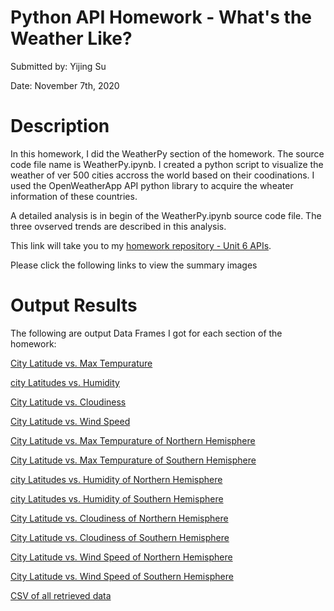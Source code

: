# **Python API Homework - What's the Weather Like?**

Submitted by: Yijing Su

Date: November 7th, 2020


# **Description** 

In this homework, I did the WeatherPy section of the homework. The source code file name is WeatherPy.ipynb. 
I created a python script to visualize the weather of ver 500 cities accross the world based on their coodinations. I used the OpenWeatherApp API python library to acquire the wheater information of these countries.

A detailed analysis is in begin of the WeatherPy.ipynb source code file. The three ovserved trends are described in this analysis. 



This link will take you to my [homework repository - Unit 6 APIs](https://github.com/Dearsu520/databootcamp-homework/tree/master/Unit%204%20-%20Pandas/PyCitySchools).



Please click the following links to view the summary images

# **Output Results** 
The following are output Data Frames I got for each section of the homework:

[City Latitude vs. Max Tempurature](output_data/City_Latitude_vs_Max_Temperature.png)

[city Latitudes vs. Humidity](output_data/City_Latitude_vs_Humidity.png)

[City Latitude vs. Cloudiness](output_data/City_Latitude_vs_Cloudiness.png)

[City Latitude vs. Wind Speed](output_data/City_Latitude_vs_Wind_Speed.png)

[City Latitude vs. Max Tempurature of Northern Hemisphere](output_data/City_Latitude_vs_Max_Temperature_of_Northern_Hemisphere.png)

[City Latitude vs. Max Tempurature of Southern Hemisphere](output_data/City_Latitude_vs_Max_Temperature_of_Southern_Hemisphere.png)

[city Latitudes vs. Humidity of Northern Hemisphere](output_data/City_Latitude_vs_Humdidity_of_Northern_Hemisphere.png)

[city Latitudes vs. Humidity of Southern Hemisphere](output_data/City_Latitude_vs_Humidity_of_Southern_Hemisphere.png)

[City Latitude vs. Cloudiness of Northern Hemisphere](output_data/City_Latitude_vs_Cloudiness_of_Northern_Hemisphere.png)

[City Latitude vs. Cloudiness of Southern Hemisphere](output_data/City_Latitude_vs_Cloudiness_of_Southern_Hemisphere.png)

[City Latitude vs. Wind Speed of Northern Hemisphere](output_data/City_Latitude_vs_Wind_Speed_of_Northern_Hemisphere.png)

[City Latitude vs. Wind Speed of Southern Hemisphere](output_data/City_Latitude_vs_Wind_Speed_of_Southern_Hemisphere.png)

[CSV of all retrieved data](output_data/cities.csv)